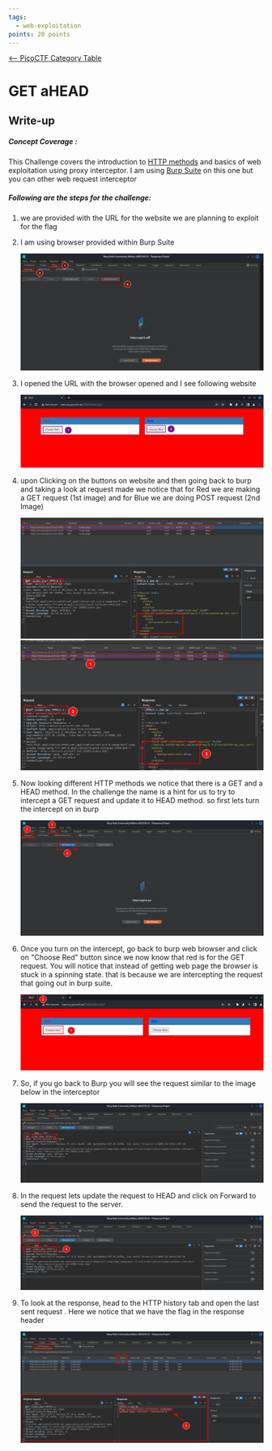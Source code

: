 ```yaml
---
tags:
  - web-exploitation
points: 20 points
---
```


[<-- PicoCTF Category Table](../../README.md#2-picoctf)

# GET aHEAD

## Write-up
##### Concept Coverage :
This Challenge covers the introduction to [HTTP methods](https://www.w3schools.com/tags/ref_httpmethods.asp) and basics of web exploitation using proxy interceptor. I am using [Burp Suite](https://en.wikipedia.org/wiki/Burp_Suite) on this one but you can other web request interceptor
##### Following are the steps for the challenge: 
1. we are provided with the URL for the website we are planning to exploit for the flag
   
2. I am using browser provided within Burp Suite
    
    ![burp-browser](../assets/get-ahead/burp-browser.png)
    
3. I opened the URL with the browser opened and I see following website
    
    ![flag-site](../assets/get-ahead/flag-site.png)

4. upon Clicking on the buttons on website and then going back to burp and taking a look at request made we notice that for Red we are making a GET request (1st image) and for Blue we are doing POST request (2nd Image)
    
    ![red-page](../assets/get-ahead/red.png) 
    ![blue-page](../assets/get-ahead/blue.png)
    
5. Now looking different HTTP methods we notice that there is a GET and a HEAD method. In the challenge the name is a hint for us to try to intercept a GET request and update it to HEAD method. so first lets turn the intercept on in burp
	 
	 ![intercept-on](../assets/get-ahead/intercept-on.png)
	 
6. Once you turn on the intercept, go back to burp web browser and click on "Choose Red" button since we now know that red is for the GET request. You will notice that instead of getting web page the browser is stuck in a spinning state. that is because we are intercepting the request that going out in burp suite. 
    
    ![constant-loading](../assets/get-ahead/constant-loading.png)

7. So, if you go back to Burp you will see the request similar to the image below in the interceptor 
    
    ![intercepted-get](../assets/get-ahead/intercepted-get.png)
    
8. In the request lets update the request to HEAD and click on Forward to send the request to the server. 
    
    ![updated-head-request](../assets/get-ahead/updated-head-request.png)
    
9. To look at the response, head to the HTTP history tab and open the last sent request . Here we notice that we have the flag in the response header
    
    ![new-response](../assets/get-ahead/new-response.png)